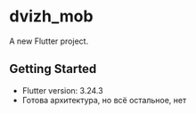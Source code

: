 # dvizh_mob

A new Flutter project.

## Getting Started

- Flutter version:  3.24.3 
- Готова архитектура, но всё остальное, нет
